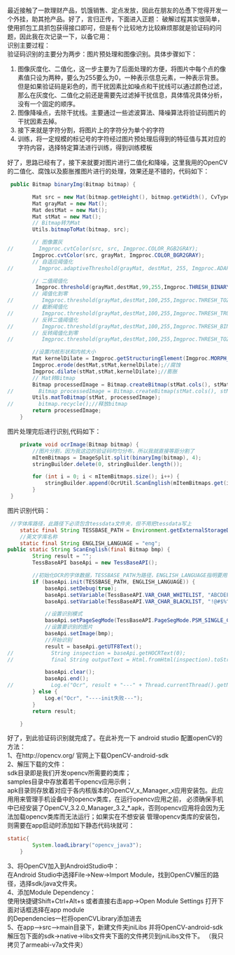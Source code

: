 最近接触了一款理财产品，饥饿销售、定点发放，因此在朋友的怂恿下觉得开发一个外挂，助其抢产品。好了，言归正传，下面进入正题：                           破解过程其实很简单，使用抓包工具抓包获得接口即可，但是有个比较地方比较麻烦那就是验证码的问题，因此我在次记录一下，以备它用：                     
  识别主要过程：               
验证码识别的主要分为两步：图片预处理和图像识别。具体步骤如下：               
1. 图像灰度化、二值化，这一步主要为了后面处理的方便，将图片中每个点的像素值只设为两种，要么为255要么为0，一种表示信息元素，一种表示背景。
但是如果验证码是彩色的，而干扰因素比如噪点和干扰线可以通过颜色过滤，那么在灰度化、二值化之前还是需要先过滤掉干扰信息，具体情况具体分析，
没有一个固定的顺序。                
2. 图像降噪点，去除干扰线。主要通过一些滤波算法、降噪算法将验证码图片的干扰因素去掉。              
3. 接下来就是字符分割，将图片上的字符分为单个的字符                   
4. 训练，将一定规模的标记号的字符经过图片预处理后得到的特征值与其对应的字符内容，选择特定算法进行训练，得到训练模板             

 好了，思路已经有了，接下来就要对图片进行二值化和降噪，这里我用的OpenCV的二值化、腐蚀以及膨胀推图片进行的处理，效果还是不错的，代码如下：
  
```java
 public Bitmap binaryImg(Bitmap bitmap) {

        Mat src = new Mat(bitmap.getHeight(), bitmap.getWidth(), CvType.CV_8UC1);
        Mat grayMat = new Mat();
        Mat destMat = new Mat();
        Mat stMat = new Mat();
        // Bitmap转为Mat
        Utils.bitmapToMat(bitmap, src);

        // 图像置灰
//        Imgproc.cvtColor(src, src, Imgproc.COLOR_RGB2GRAY);
        Imgproc.cvtColor(src, grayMat, Imgproc.COLOR_BGR2GRAY);
        // 自适应阈值化
//        Imgproc.adaptiveThreshold(grayMat, destMat, 255, Imgproc.ADAPTIVE_THRESH_MEAN_C, Imgproc.THRESH_BINARY, 15, 3);

        // 二值阈值化
         Imgproc.threshold(grayMat,destMat,99,255,Imgproc.THRESH_BINARY);
        // 阈值化到零
//         Imgproc.threshold(grayMat,destMat,100,255,Imgproc.THRESH_TOZERO);
        // 截断阈值化
//         Imgproc.threshold(grayMat,destMat,100,255,Imgproc.THRESH_TRUNC);
        // 反转二值阈值化
//         Imgproc.threshold(grayMat,destMat,100,255,Imgproc.THRESH_BINARY_INV);
        // 反转阈值化到零
//         Imgproc.threshold(grayMat,destMat,100,255,Imgproc.THRESH_TOZERO_INV);

        //设置内核形状和内核大小
        Mat kernelDilate = Imgproc.getStructuringElement(Imgproc.MORPH_RECT, new Size(3, 3),new Point(-1, -1));
        Imgproc.erode(destMat,stMat,kernelDilate);//腐蚀
        Imgproc.dilate(stMat,stMat,kernelDilate);//膨胀
        // Mat转Bitmap
        Bitmap processedImage = Bitmap.createBitmap(stMat.cols(), stMat.rows(), Bitmap.Config.ARGB_8888);
//        Bitmap processedImage = Bitmap.createBitmap(stMat.cols(), stMat.rows(), Bitmap.Config.ARGB_8888);
        Utils.matToBitmap(stMat, processedImage);
//        bitmap.recycle();//释放bitmap
        return processedImage;
    }
```
图片处理完后进行识别,代码如下：
```java
    private void ocrImage(Bitmap bitmap) {
        //图片分割，因为我这边的验证码均匀分布，所以我就直接等距分割了
        mItemBitmaps = ImageSplit.split(binaryImg(bitmap), 4); 
        stringBuilder.delete(0, stringBuilder.length());

        for (int i = 0; i < mItemBitmaps.size(); i++) {
            stringBuilder.append(OcrUtil.ScanEnglish(mItemBitmaps.get(i).bitmap));//获取识别后的结果
        }
 }
```
图片识别代码：
```java
 //字体库路径，此路径下必须包含tessdata文件夹，但不用把tessdata写上
    static final String TESSBASE_PATH = Environment.getExternalStorageDirectory() + File.separator;
    //英文字库名称
    static final String ENGLISH_LANGUAGE = "eng";
public static String ScanEnglish(final Bitmap bmp) {
        String result = "";
        TessBaseAPI baseApi = new TessBaseAPI();

        //初始化OCR的字体数据，TESSBASE_PATH为路径，ENGLISH_LANGUAGE指明要用的字体库（不用加后缀）
        if (baseApi.init(TESSBASE_PATH, ENGLISH_LANGUAGE)) {
            baseApi.setDebug(true);
            baseApi.setVariable(TessBaseAPI.VAR_CHAR_WHITELIST, "ABCDEFGHIJKLMNOPQRSTUVWXYZabcdefghijklmnopqrstuvwxyz0123456789"); // 识别白名单
            baseApi.setVariable(TessBaseAPI.VAR_CHAR_BLACKLIST, "!@#$%^&*()_+=-[]}{;:'\"\\|~`,./<>?"); // 识别黑名单

            //设置识别模式
            baseApi.setPageSegMode(TessBaseAPI.PageSegMode.PSM_SINGLE_CHAR);
            //设置要识别的图片
            baseApi.setImage(bmp);
            //开始识别
            result = baseApi.getUTF8Text();
//            String inspection = baseApi.getHOCRText(0);
//            final String outputText = Html.fromHtml(inspection).toString().trim();

            baseApi.clear();
            baseApi.end();
//            Log.e("Ocr", result + "---" + Thread.currentThread().getName());
        } else {
            Log.e("Ocr", "----init失败---");
        }
        return result;

    }
```

好了，到此验证码识别就完成了。在此补充一下 android studio 配置openCV的方法：                  
1、在http://opencv.org/  官网上下载OpenCV-android-sdk     
2、解压下载的文件：              
sdk目录即是我们开发opencv所需要的类库；                 
samples目录中存放着若干opencv应用示例；                      
apk目录则存放着对应于各内核版本的OpenCV_x_Manager_x应用安装包。此应用用来管理手机设备中的opencv类库，在运行opencv应用之前，
必须确保手机中已经安装了OpenCV_3.2.0_Manager_3.2_*.apk，否则opencv应用将会因为无法加载opencv类库而无法运行；如果实在不想安装
管理opencv类库的安装包，则需要在app启动时添加如下静态代码块就可：
```java
static{
        System.loadLibrary("opencv_java3");
    }
```
3、将OpenCV加入到AndroidStudio中：                                                 
在Android Studio中选择File->New->Import Module，找到OpenCV解压的路径，选择sdk/java文件夹。                                                   
4、添加Module Dependency：              
  使用快捷键Shift+Ctrl+Alt+s  或者直接右击app->Open Module Settings 打开下面对话框选择在app module                
的Dependencies一栏将openCVLibrary添加进去                            
5、在app-->src-->main目录下，新建文件夹jniLibs  并将OpenCV-android-sdk 解压包下面的sdk->native->libs文件夹下面的文件拷贝到jniLibs文件下。
（我只拷贝了armeabi-v7a文件夹）

